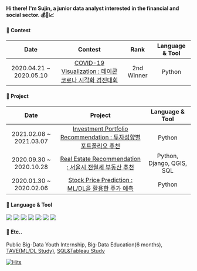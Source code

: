 #### Hi there! I'm Sujin, a junior data analyst interested in the financial and social sector. 💰🏡📈

#### 🔹 Contest
| Date | Contest | Rank | Language & Tool |
|:---:|:---:|:---:|:---:|
| 2020.04.21 ~ 2020.05.10 | <a href='https://github.com/CSJ516/04_COVID19_Visualization_project'>COVID-19 Visualization : 데이콘 코로나 시각화 경진대회</a> | 2nd Winner | Python |

#### 🔹 Project
| Date | Project | Language & Tool | 
|:---:|:---:|:---:| 
| 2021.02.08 ~ 2021.03.07 | <a href='https://github.com/CSJ516/07_Investment_Portfolio_project'>Investment Portfolio Recommendation : 투자성향별 포트폴리오 추천</a> | Python | 
| 2020.09.30 ~ 2020.10.28 | <a href='https://github.com/CSJ516/06_House_Recommendation_project'>Real Estate Recommendation : 서울시 전월세 부동산 추천</a> | Python, Django, QGIS, SQL | 
| 2020.01.30 ~ 2020.02.06 | <a href='https://github.com/CSJ516/02_Stock_Prediction_project'>Stock Price Prediction : ML/DL을 활용한 주가 예측</a> | Python |

#### 🔹 Language & Tool
<img src="https://img.shields.io/badge/Python-3776AB?style=flat-square&logo=Python&logoColor=white"/> <img src="https://img.shields.io/badge/Django-092E20?style=flat-square&logo=Django&logoColor=white"/> <img src="https://img.shields.io/badge/R-276DC3?style=flat-square&logo=R&logoColor=white"/> <img src="https://img.shields.io/badge/QGIS-589632?style=flat-square&logo=QGIS&logoColor=white"/> <img src="https://img.shields.io/badge/MySQL-4479A1?style=flat-square&logo=MySQL&logoColor=white"/> <img src="https://img.shields.io/badge/PostgreSQL-4169E1?style=flat-square&logo=PostgreSQL&logoColor=white"/> <img src="https://img.shields.io/badge/Tableau-E97627?style=flat-square&logo=Tableau&logoColor=white"/> 

#### 🔹 Etc..
Public Big-Data Youth Internship, Big-Data Education(6 months), <a href='https://github.com/CSJ516/Kaggle_Study'>TAVE(ML/DL Study)</a>, <a href='https://github.com/CSJ516/SQL_Tableau_Study'>SQL&Tableau Study</a>

[![Hits](https://hits.seeyoufarm.com/api/count/incr/badge.svg?url=https%3A%2F%2Fgithub.com%2FCSJ516%2F&count_bg=%233D7CC8&title_bg=%23555555&icon=&icon_color=%23E7E7E7&title=hits&edge_flat=false)](https://hits.seeyoufarm.com)
